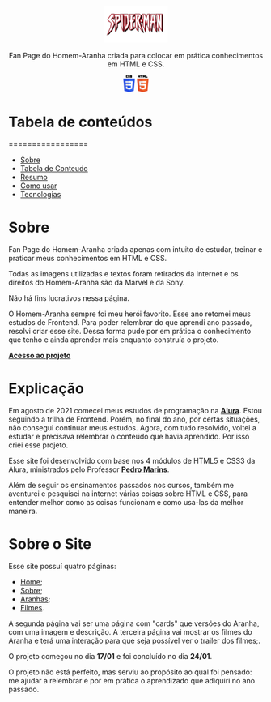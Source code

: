 <p align="center">
    <img src="imagens/spiderman-logo.png" height="25%" width="25%">
</p>

<p align="center">Fan Page do Homem-Aranha criada para colocar em prática conhecimentos em HTML e CSS.</p>

<p align="center">
    <img src="imagens/CSS_HTML.png" height="10%" width="10%">
</p>

# Tabela de conteúdos
=================
<!--ts-->
   * [Sobre](#Sobre)
   * [Tabela de Conteudo](#Tabela-de-conteúdos)
   * [Resumo](#instalacao)
   * [Como usar](#como-usar)
   * [Tecnologias](#tecnologias)
<!--te-->

# Sobre

Fan Page do Homem-Aranha criada apenas com intuito de estudar, treinar e praticar meus conhecimentos em HTML e CSS.

Todas as imagens utilizadas e textos foram retirados da Internet e os direitos do Homem-Aranha são da Marvel e da Sony.

Não há fins lucrativos nessa página.

O Homem-Aranha sempre foi meu herói favorito. Esse ano retomei meus estudos de Frontend. Para poder relembrar do que aprendi ano passado, resolvi criar esse site. Dessa forma pude por em prática o conhecimento que tenho e ainda aprender mais enquanto construía o projeto.

**[Acesso ao projeto](https://brunosabbagmachado.github.io/spidermanFanPage/)**


# Explicação

Em agosto de 2021 comecei meus estudos de programação na **[Alura](https://www.alura.com.br/)**. Estou seguindo a trilha de Frontend. Porém, no final do ano, por certas situações, não consegui continuar meus estudos. Agora, com tudo resolvido, voltei a estudar e precisava relembrar o conteúdo que havia aprendido. Por isso criei esse projeto.

Esse site foi desenvolvido com base nos 4 módulos de HTML5 e CSS3 da Alura, ministrados pelo Professor **[Pedro Marins](https://github.com/pedromarins)**.

Além de seguir os ensinamentos passados nos cursos, também me aventurei e pesquisei na internet várias coisas sobre HTML e CSS, para entender melhor como as coisas funcionam e como usa-las da melhor maneira.


# Sobre o Site

Esse site possuí quatro páginas:
* [Home](https://brunosabbagmachado.github.io/spidermanFanPage/index.html);
* [Sobre](https://brunosabbagmachado.github.io/spidermanFanPage/HTML/sobre.html);
* [Aranhas](https://brunosabbagmachado.github.io/spidermanFanPage/HTML/aranhas.html);
* [Filmes](https://brunosabbagmachado.github.io/spidermanFanPage/HTML/filmes.html).

A segunda página vai ser uma página com "cards" que versões do Aranha, com uma imagem e descrição.
A terceira página vai mostrar os filmes do Aranha e terá uma interação para que seja possível ver o trailer dos filmes;.

O projeto começou no dia **17/01** e foi concluído no dia **24/01**. 

O projeto não está perfeito, mas serviu ao propósito ao qual foi pensado: me ajudar a relembrar e por em prática o aprendizado que adiquiri no ano passado.


